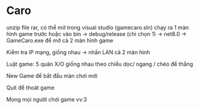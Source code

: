 # Caro 
unzip file rar, có thể mở trong visual studio (gamecaro.sln) chạy ra 1 màn hình game trước
hoặc vào bin -> debug/release (chỉ chọn 1) -> net8.0 -> GameCaro.exe để mở cả 2 màn hình game

Kiểm tra IP mạng, giống nhau -> nhấn LAN cả 2 màn hình

Luật game: 5 quân X/O giống nhau theo chiều dọc/ ngang / chéo để thắng

New Game để bắt đầu màn chơi mới

Quit để thoát game 

Mong mọi người chơi game vv:3

